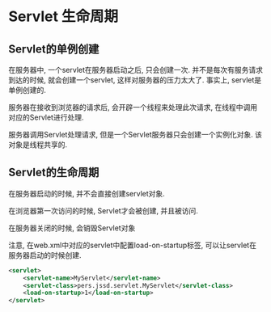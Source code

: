 # Servlet 生命周期

## Servlet的单例创建

在服务器中, 一个servlet在服务器启动之后, 只会创建一次. 并不是每次有服务请求到达的时候, 就会创建一个servlet, 这样对服务器的压力太大了. 事实上, servlet是单例创建的.

服务器在接收到浏览器的请求后, 会开辟一个线程来处理此次请求, 在线程中调用对应的Servlet进行处理.

服务器调用Servlet处理请求, 但是一个Servlet服务器只会创建一个实例化对象. 该对象是线程共享的.

## Servlet的生命周期

在服务器启动的时候, 并不会直接创建servlet对象. 

在浏览器第一次访问的时候, Servlet才会被创建, 并且被访问. 

在服务器关闭的时候, 会销毁Servlet对象

注意, 在web.xml中对应的servlet中配置load-on-startup标签, 可以让servlet在服务器启动的时候创建.

```xml
<servlet>
    <servlet-name>MyServlet</servlet-name>
    <servlet-class>pers.jssd.servlet.MyServlet</servlet-class>
    <load-on-startup>1</load-on-startup>
</servlet>
```

